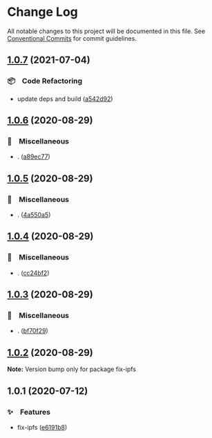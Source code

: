 # Change Log

All notable changes to this project will be documented in this file.
See [Conventional Commits](https://conventionalcommits.org) for commit guidelines.

## [1.0.7](https://github.com/bluelovers/ws-ipfs/compare/fix-ipfs@1.0.6...fix-ipfs@1.0.7) (2021-07-04)


### 📦　Code Refactoring

* update deps and build ([a542d92](https://github.com/bluelovers/ws-ipfs/commit/a542d92420faef55f6879fedc07d563f21db03a7))





## [1.0.6](https://github.com/bluelovers/ws-ipfs/compare/fix-ipfs@1.0.5...fix-ipfs@1.0.6) (2020-08-29)


### 🔖　Miscellaneous

* . ([a89ec77](https://github.com/bluelovers/ws-ipfs/commit/a89ec77c79a26768acfede82c769a6a792eee25b))





## [1.0.5](https://github.com/bluelovers/ws-ipfs/compare/fix-ipfs@1.0.4...fix-ipfs@1.0.5) (2020-08-29)


### 🔖　Miscellaneous

* . ([4a550a5](https://github.com/bluelovers/ws-ipfs/commit/4a550a55ccd04d245d5935914d091a879986a8f2))





## [1.0.4](https://github.com/bluelovers/ws-ipfs/compare/fix-ipfs@1.0.3...fix-ipfs@1.0.4) (2020-08-29)


### 🔖　Miscellaneous

* . ([cc24bf2](https://github.com/bluelovers/ws-ipfs/commit/cc24bf22e5f25f217df7c54b8671a476e5da575d))





## [1.0.3](https://github.com/bluelovers/ws-ipfs/compare/fix-ipfs@1.0.2...fix-ipfs@1.0.3) (2020-08-29)


### 🔖　Miscellaneous

* . ([bf70f29](https://github.com/bluelovers/ws-ipfs/commit/bf70f298426c11645d5343255656fa72e0cae844))





## [1.0.2](https://github.com/bluelovers/ws-ipfs/compare/fix-ipfs@1.0.1...fix-ipfs@1.0.2) (2020-08-29)

**Note:** Version bump only for package fix-ipfs





## 1.0.1 (2020-07-12)


### ✨　Features

* fix-ipfs ([e6191b8](https://github.com/bluelovers/ws-ipfs/commit/e6191b8fd8db6d07fd58d0f8d662a27fc4200ec3))

